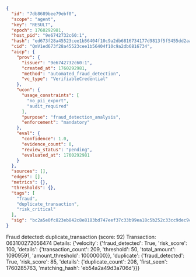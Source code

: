 ```json
{
  "id": "7db8689bee79ebf0",
  "scope": "agent",
  "key": "RESULT",
  "epoch": 1760292981,
  "host_pid": "9e6742732c60:1",
  "hash": "ed673f28a45523cee1b56404f10c9a2db6816734177d9813f5f5455dd2aadc06",
  "cid": "QmV1ed673f28a45523cee1b56404f10c9a2db6816734",
  "aicp": {
    "prov": {
      "issuer": "9e6742732c60:1",
      "created_at": 1760292981,
      "method": "automated_fraud_detection",
      "vc_type": "VerifiableCredential"
    },
    "ucon": {
      "usage_constraints": [
        "no_pii_export",
        "audit_required"
      ],
      "purpose": "fraud_detection_analysis",
      "enforcement": "mandatory"
    },
    "eval": {
      "confidence": 1.0,
      "evidence_count": 0,
      "review_status": "pending",
      "evaluated_at": 1760292981
    }
  },
  "sources": [],
  "edges": [],
  "metrics": {},
  "thresholds": {},
  "tags": [
    "fraud",
    "duplicate_transaction",
    "risk_critical"
  ],
  "sig": "bc2a5e0fc823eb842c8e8183bd747eef37c33b99ea18c5b252c33cc9dec9cb1b"
}
```

Fraud detected: duplicate_transaction (score: 92)
Transaction: 063100272056474
Details: {'velocity': {'fraud_detected': True, 'risk_score': 100, 'details': {'transaction_count': 209, 'threshold': 50, 'total_amount': 10909591, 'amount_threshold': 10000000}}, 'duplicate': {'fraud_detected': True, 'risk_score': 85, 'details': {'duplicate_count': 208, 'first_seen': 1760285763, 'matching_hash': 'eb54a2a49d3a706d'}}}